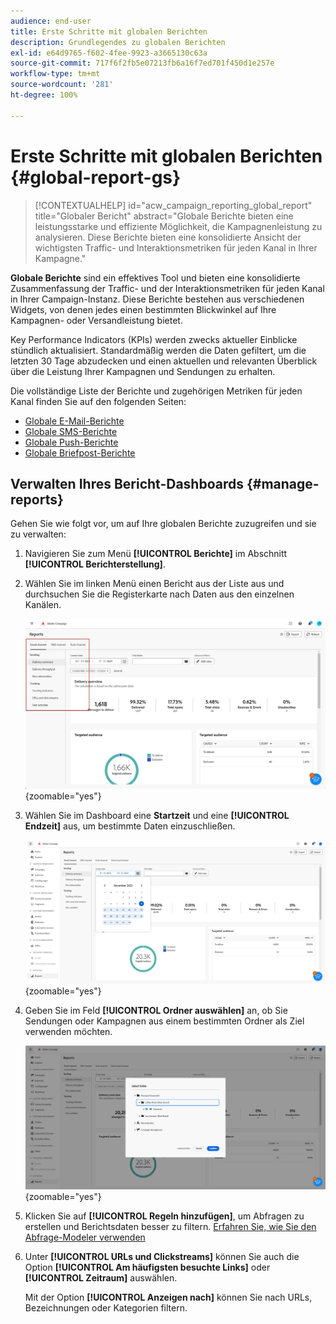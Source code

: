 ```yaml
---
audience: end-user
title: Erste Schritte mit globalen Berichten
description: Grundlegendes zu globalen Berichten
exl-id: e64d9765-f602-4fee-9923-a3665130c63a
source-git-commit: 717f6f2fb5e07213fb6a16f7ed701f450d1e257e
workflow-type: tm+mt
source-wordcount: '281'
ht-degree: 100%

---
```


# Erste Schritte mit globalen Berichten {#global-report-gs}

>[!CONTEXTUALHELP]
>id="acw_campaign_reporting_global_report"
>title="Globaler Bericht"
>abstract="Globale Berichte bieten eine leistungsstarke und effiziente Möglichkeit, die Kampagnenleistung zu analysieren. Diese Berichte bieten eine konsolidierte Ansicht der wichtigsten Traffic- und Interaktionsmetriken für jeden Kanal in Ihrer Kampagne."

**Globale Berichte** sind ein effektives Tool und bieten eine konsolidierte Zusammenfassung der Traffic- und der Interaktionsmetriken für jeden Kanal in Ihrer Campaign-Instanz. Diese Berichte bestehen aus verschiedenen Widgets, von denen jedes einen bestimmten Blickwinkel auf Ihre Kampagnen- oder Versandleistung bietet.

Key Performance Indicators (KPIs) werden zwecks aktueller Einblicke stündlich aktualisiert. Standardmäßig werden die Daten gefiltert, um die letzten 30 Tage abzudecken und einen aktuellen und relevanten Überblick über die Leistung Ihrer Kampagnen und Sendungen zu erhalten.

Die vollständige Liste der Berichte und zugehörigen Metriken für jeden Kanal finden Sie auf den folgenden Seiten:

* [Globale E-Mail-Berichte](global-report-email.md)
* [Globale SMS-Berichte](global-report-sms.md)
* [Globale Push-Berichte](global-report-push.md)
* [Globale Briefpost-Berichte](global-report-direct.md)

## Verwalten Ihres Bericht-Dashboards {#manage-reports}

Gehen Sie wie folgt vor, um auf Ihre globalen Berichte zuzugreifen und sie zu verwalten:

1. Navigieren Sie zum Menü **[!UICONTROL Berichte]** im Abschnitt **[!UICONTROL Berichterstellung]**.

1. Wählen Sie im linken Menü einen Bericht aus der Liste aus und durchsuchen Sie die Registerkarte nach Daten aus den einzelnen Kanälen.

   ![](assets/global_report_manage_3.png){zoomable=&quot;yes&quot;}

1. Wählen Sie im Dashboard eine **Startzeit** und eine **[!UICONTROL Endzeit]** aus, um bestimmte Daten einzuschließen.

   ![](assets/global_report_manage_1.png){zoomable=&quot;yes&quot;}

1. Geben Sie im Feld **[!UICONTROL Ordner auswählen]** an, ob Sie Sendungen oder Kampagnen aus einem bestimmten Ordner als Ziel verwenden möchten.

   ![](assets/global_report_manage_2.png){zoomable=&quot;yes&quot;}

1. Klicken Sie auf **[!UICONTROL Regeln hinzufügen]**, um Abfragen zu erstellen und Berichtsdaten besser zu filtern. [Erfahren Sie, wie Sie den Abfrage-Modeler verwenden](../query/query-modeler-overview.md)

1. Unter **[!UICONTROL URLs und Clickstreams]** können Sie auch die Option **[!UICONTROL Am häufigsten besuchte Links]** oder **[!UICONTROL Zeitraum]** auswählen.

   Mit der Option **[!UICONTROL Anzeigen nach]** können Sie nach URLs, Bezeichnungen oder Kategorien filtern.
